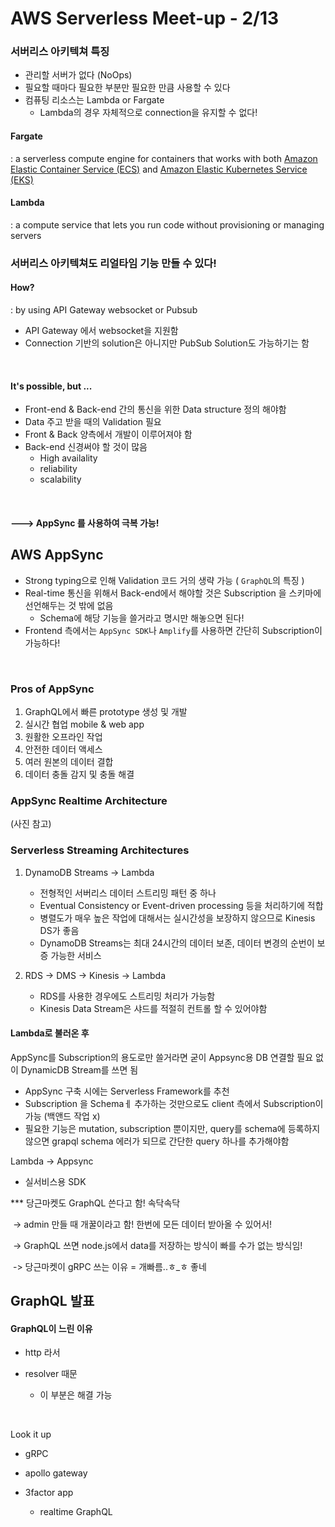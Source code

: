# AWS Serverless Meet-up - 2/13



### 서버리스 아키텍쳐 특징

- 관리할 서버가 없다 (NoOps)
- 필요할 때마다 필요한 부분만 필요한 만큼 사용할 수 있다
- 컴퓨팅 리소스는 Lambda or Fargate
  - Lambda의 경우 자체적으로 connection을 유지할 수 없다!



#### Fargate

: a serverless compute engine for containers that works with both [Amazon Elastic Container Service (ECS)](https://aws.amazon.com/ecs/) and [Amazon Elastic Kubernetes Service (EKS)](https://aws.amazon.com/eks/)



#### Lambda

: a compute service that lets you run code without provisioning or managing servers 





### 서버리스 아키텍쳐도 리얼타임 기능 만들 수 있다! 



####  How?

: by using API Gateway websocket or Pubsub 

- API Gateway 에서 websocket을 지원함
- Connection 기반의 solution은 아니지만 PubSub Solution도 가능하기는 함

<br/>

#### It's possible, but ...

- Front-end & Back-end 간의 통신을 위한 Data structure 정의 해야함
- Data 주고 받을 때의 Validation 필요
- Front & Back 양측에서 개발이 이루어져야 함
- Back-end 신경써야 할 것이 많음
  - High availality
  - reliability
  - scalability 

<br/>

####    ---> AppSync 를 사용하여 극복 가능!







## AWS AppSync

- Strong typing으로 인해 Validation 코드 거의 생략 가능 ( `GraphQL`의 특징 )
- Real-time 통신을 위해서 Back-end에서 해야할 것은 Subscription 을 스키마에 선언해두는 것 밖에 없음
  - Schema에 해당 기능을 쓸거라고 명시만 해놓으면 된다!
- Frontend  측에서는 `AppSync SDK`나 `Amplify`를 사용하면 간단히 Subscription이 가능하다!



<br/>



### Pros of AppSync

1. GraphQL에서 빠른 prototype 생성 및 개발
2. 실시간 협업 mobile & web app
3. 원활한 오프라인 작업
4. 안전한 데이터 액세스
5. 여러 원본의 데이터 결합
6. 데이터 충돌 감지 및 충돌 해결





### AppSync Realtime Architecture

(사진 참고)





### Serverless Streaming Architectures

1. DynamoDB Streams -> Lambda

   - 전형적인 서버리스 데이터 스트리밍 패턴 중 하나
   - Eventual Consistency or Event-driven processing 등을 처리하기에 적합
   - 병렬도가 매우 높은 작업에 대해서는 실시간성을 보장하지 않으므로 Kinesis DS가 좋음
   - DynamoDB Streams는 최대 24시간의 데이터 보존, 데이터 변경의 순번이 보증 가능한 서비스

   

2. RDS -> DMS -> Kinesis -> Lambda

   - RDS를 사용한 경우에도 스트리밍 처리가 가능함
   - Kinesis Data Stream은 샤드를 적절히 컨트롤 할 수 있어야함



#### Lambda로 불러온 후







AppSync를 Subscription의 용도로만 쓸거라면 굳이 Appsync용 DB 연결할 필요 없이 DynamicDB Stream를 쓰면 됨



- AppSync 구축 시에는 Serverless Framework를 추천
- Subscription 을 Schemaㅔ 추가하는 것만으로도 client 측에서 Subscription이 가능 (백앤드 작업 x)
- 필요한 기능은 mutation, subscription 뿐이지만, query를 schema에 등록하지 않으면 grapql schema 에러가 되므로 간단한 query 하나를 추가해야함



Lambda -> Appsync

- 실서비스용 SDK











*** 당근마켓도 GraphQL 쓴다고 함! 속닥속닥

​			-> admin 만들 때 개꿀이라고 함! 한번에 모든 데이터 받아올 수 있어서!

​            -> GraphQL 쓰면 node.js에서 data를 저장하는 방식이 빠를 수가 없는 방식임!

​            -> 당근마켓이 gRPC 쓰는 이유 = 개빠름..ㅎ_ㅎ 좋네





## GraphQL 발표





#### GraphQL이 느린 이유						

- http 라서

- resolver 때문
  - 이 부분은 해결 가능



​            





Look it up

-  gRPC

-  apollo gateway

-  3factor app
   - realtime GraphQL



## 



